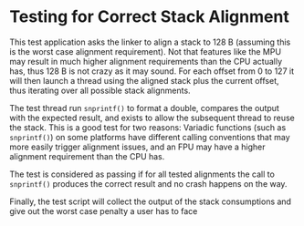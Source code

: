 Testing for Correct Stack Alignment
===================================

This test application asks the linker to align a stack to 128 B (assuming this
is the worst case alignment requirement). Not that features like the MPU may
result in much higher alignment requirements than the CPU actually has, thus
128 B is not crazy as it may sound. For each offset from 0 to 127 it will
then launch a thread using the aligned stack plus the current offset, thus
iterating over all possible stack alignments.

The test thread run `snprintf()` to format a double, compares the output with
the expected result, and exists to allow the subsequent thread to reuse the
stack. This is a good test for two reasons: Variadic functions (such as
`snprintf()`) on some platforms have different calling conventions that may
more easily trigger alignment issues, and an FPU may have a higher alignment
requirement than the CPU has.

The test is considered as passing if for all tested alignments the call to
`snprintf()` produces the correct result and no crash happens on the way.

Finally, the test script will collect the output of the stack consumptions and
give out the worst case penalty a user has to face

